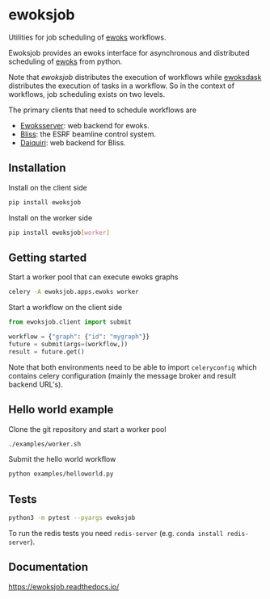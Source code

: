 # ewoksjob

Utilities for job scheduling of [ewoks](https://ewoks.readthedocs.io/) workflows.

Ewoksjob provides an ewoks interface for asynchronous and distributed scheduling of [ewoks](https://ewoks.readthedocs.io/) from python.

Note that *ewoksjob* distributes the execution of workflows while [ewoksdask](https://ewoks.readthedocs.io/)
distributes the execution of tasks in a workflow. So in the context of workflows, job scheduling exists on two levels.

The primary clients that need to schedule workflows are
* [Ewoksserver](https://gitlab.esrf.fr/workflow/ewoks/ewoksserver): web backend for ewoks.
* [Bliss](https://gitlab.esrf.fr/bliss/bliss): the ESRF beamline control system.
* [Daiquiri](https://gitlab.esrf.fr/ui/daiquiri): web backend for Bliss.

## Installation

Install on the client side

```bash
pip install ewoksjob
```

Install on the worker side

```bash
pip install ewoksjob[worker]
```

## Getting started

Start a worker pool that can execute ewoks graphs

```bash
celery -A ewoksjob.apps.ewoks worker
```

Start a workflow on the client side

```python
from ewoksjob.client import submit

workflow = {"graph": {"id": "mygraph"}}
future = submit(args=(workflow,))
result = future.get()
```

Note that both environments need to be able to import `celeryconfig` which
contains celery configuration (mainly the message broker and result backend URL's).

## Hello world example

Clone the git repository and start a worker pool

```bash
./examples/worker.sh
```

Submit the hello world workflow

```bash
python examples/helloworld.py
```

## Tests

```bash
python3 -m pytest --pyargs ewoksjob
```

To run the redis tests you need `redis-server` (e.g. `conda install redis-server`).

## Documentation

https://ewoksjob.readthedocs.io/
